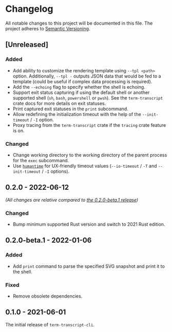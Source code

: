 # Changelog

All notable changes to this project will be documented in this file.
The project adheres to [Semantic Versioning](http://semver.org/spec/v2.0.0.html).

## [Unreleased]

### Added

- Add ability to customize the rendering template using `--tpl <path>` option.
  Additionally, `--tpl -` outputs JSON data that would be fed to a template
  (could be useful if complex data processing is required).
- Add the `--echoing` flag to specify whether the shell is echoing.
- Support exit status capturing if using the default shell or another supported shell
  (`sh`, `bash`, `powershell` or `pwsh`). See the `term-transcript` crate docs
  for more details on exit statuses.
- Print captured exit statuses in the `print` subcommand.
- Allow redefining the initialization timeout with the help of the `--init-timeout` / `-I` option.
- Proxy tracing from the `term-transcript` crate if the `tracing` crate feature is on.

### Changed

- Change working directory to the working directory of the parent process
  for the `exec` subcommand.
- Use [`humantime`](https://docs.rs/humantime/) for UX-friendly timeout values
  (`--io-timeout` / `-T` and `--init-timeout` / `-I` options).

## 0.2.0 - 2022-06-12

*(All changes are relative compared to [the 0.2.0-beta.1 release](#020-beta1---2022-01-06))*

### Changed

- Bump minimum supported Rust version and switch to 2021 Rust edition.

## 0.2.0-beta.1 - 2022-01-06

### Added

- Add `print` command to parse the specified SVG snapshot and print it to the shell.

### Fixed

- Remove obsolete dependencies.

## 0.1.0 - 2021-06-01

The initial release of `term-transcript-cli`.
